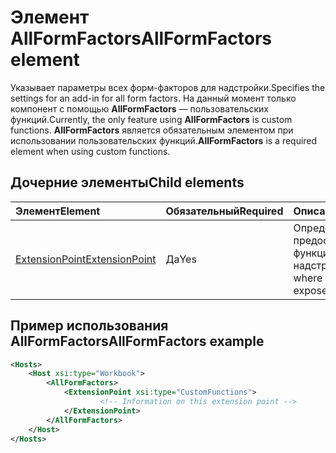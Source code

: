 # <a name="allformfactors-element"></a><span data-ttu-id="0c7c1-101">Элемент AllFormFactors</span><span class="sxs-lookup"><span data-stu-id="0c7c1-101">AllFormFactors element</span></span>

<span data-ttu-id="0c7c1-102">Указывает параметры всех форм-факторов для надстройки.</span><span class="sxs-lookup"><span data-stu-id="0c7c1-102">Specifies the settings for an add-in for all form factors.</span></span> <span data-ttu-id="0c7c1-103">На данный момент только компонент с помощью **AllFormFactors** — пользовательских функций.</span><span class="sxs-lookup"><span data-stu-id="0c7c1-103">Currently, the only feature using **AllFormFactors** is custom functions.</span></span> <span data-ttu-id="0c7c1-104">**AllFormFactors** является обязательным элементом при использовании пользовательских функций.</span><span class="sxs-lookup"><span data-stu-id="0c7c1-104">**AllFormFactors** is a required element when using custom functions.</span></span>

## <a name="child-elements"></a><span data-ttu-id="0c7c1-105">Дочерние элементы</span><span class="sxs-lookup"><span data-stu-id="0c7c1-105">Child elements</span></span>

|  <span data-ttu-id="0c7c1-106">Элемент</span><span class="sxs-lookup"><span data-stu-id="0c7c1-106">Element</span></span> |  <span data-ttu-id="0c7c1-107">Обязательный</span><span class="sxs-lookup"><span data-stu-id="0c7c1-107">Required</span></span>  |  <span data-ttu-id="0c7c1-108">Описание</span><span class="sxs-lookup"><span data-stu-id="0c7c1-108">Description</span></span>  |
|:-----|:-----|:-----|
|  [<span data-ttu-id="0c7c1-109">ExtensionPoint</span><span class="sxs-lookup"><span data-stu-id="0c7c1-109">ExtensionPoint</span></span>](extensionpoint.md) |  <span data-ttu-id="0c7c1-110">Да</span><span class="sxs-lookup"><span data-stu-id="0c7c1-110">Yes</span></span> |  <span data-ttu-id="0c7c1-111">Определяет, где предоставляются функции надстройки.</span><span class="sxs-lookup"><span data-stu-id="0c7c1-111">Defines where an add-in exposes functionality.</span></span> |

## <a name="allformfactors-example"></a><span data-ttu-id="0c7c1-112">Пример использования AllFormFactors</span><span class="sxs-lookup"><span data-stu-id="0c7c1-112">AllFormFactors example</span></span>

```xml
<Hosts>
    <Host xsi:type="Workbook">
        <AllFormFactors>
            <ExtensionPoint xsi:type="CustomFunctions">
                    <!-- Information on this extension point -->
            </ExtensionPoint>
        </AllFormFactors>
    </Host>
</Hosts>
```
